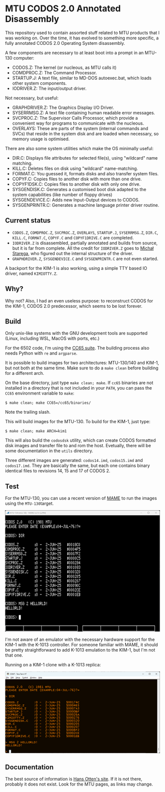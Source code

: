 # MTU CODOS 2.0 Annotated Disassembly

This repository used to contain assorted stuff related to MTU products that I was working on. Over the time, it has evolved to something more specific, a fully annotated CODOS 2.0 Operating System disassembly.

A few components are necessary to at least boot into a prompt in an MTU-130 computer:

* CODOS.Z: The kernel (or nucleous, as MTU calls it)
* COMDPROC.Z: The Command Processor.
* STARTUP.J: A text file, similar to MD-DOS autoexec.bat, which loads other system components.
* IODRIVER.Z: The input/output driver.

Not necessary, but useful:

* GRAPHDRIVER.Z: The Graphics Display I/O Driver.
* SYSERRMSG.Z: A text file containing human readable error messages.
* SVCPROC.Z: The Supervisor Calls Processor, which provide a convenient way for programs to communicate with the nucleous.
* OVERLAYS: These are parts of the system (internal commands and SVCs) that reside in the system disk and are loaded when necessary, so memory usage is optimised.

There are also some system utilities which make the OS minimally useful:

* DIR.C: Displays file attributes for selected file(s), using "wildcard" name matching. 
* KILL.C: Deletes files on disk using "wildcard" name-matching.
* FORMAT.C: You guessed it, formats disks and also transfer system files.
* COPYF.C: Copies files to another disk with more than one drive.
* COPYF1DSK.C: Copies files to another disk with only one drive.
* SYSGENDISK.C: Generates a customised boot disk adapted to the system capabilities (like number of floppy drives)
* SYSGENDEVICE.C: Adds new Input-Output devices to CODOS.
* SYSGENPRINTR.C: Generates a machine language printer driver routine.

## Current status

* `CODOS.Z`, `COMDPROC.Z`, `SVCPROC.Z`, `OVERLAYS`, `STARTUP.J`, `SYSERRMSG.Z`, `DIR.C`, `KILL.C`, `FORMAT.C`, `COPYF.C` and `COPYF1DRIVE.C` are completed.
* `IODRIVER.Z` is disassembled, partially annotated and builds from source, but it is far from complete. All the credit for `IODRIVER.Z` goes to [Michał Staręga](https://github.com/McGyverMauser98k/MTU-130-CODOS), who figured out the internal structure of the driver.
* `GRAPHDRIVER.Z`, `SYSGENDEVICE.C` and `SYSGENPRINTR.C` are not even started.

A backport for the KIM-1 is also working, using a simple TTY based IO driver, named `KIMIOTTY.Z`.

## Why?

Why not? Also, I had an even useless purpose: to reconstruct CODOS for the KIM-1, CODOS 2.0 predecessor, which seems to be lost forever.

## Build

Only unix-like systems with the GNU development tools are supported (Linux, including WSL, MacOS with ports, etc.)

For the 6502 code, I'm using the [CC65 suite](https://www.cc65.org/). The building process also needs Python with `re` and `argparse`.

It is possible to build images for two architectures: MTU-130/140 and KIM-1, but not both at the same time. Make sure to do a `make clean` before building for a different arch.

On the base directory, just type `make clean; make`. If `cc65` binaries are not installed in a directory that is not included in your `PATH`, you can pass the `CC65` environment variable to `make`:
```
$ make clean; make CC65=/cc65/binaries/
```
Note the trailing slash.

This will build images for the MTU-130. To build for the KIM-1, just type:
```
$ make clean; make ARCH=kim1
```

This will also build the `codosdsk` utility, which can create CODOS formatted disk images and transfer file to and rom the host. Evetually, there will be some documentation in the `utils` directory.

Three different images are generated: `codos14.imd`, `codos15.imd` and `codos17.imd`. They are basically the same, but each one contains binary identical files to revisions 14, 15 and 17 of CODOS 2.

## Test

For the MTU-130, you can use a recent version of [MAME](https://www.mamedev.org/) to run the images using the `MTU-130`target.

![image](https://raw.githubusercontent.com/eduardocasino/mtu-misc/main/img/screenshot.png)

I'm not aware of an emulator with the necessary hardware support for the KIM-1 with the K-1013 controller. For someone familiar with MAME, it should be pretty straightforward to add K-1013 emulation to the KIM-1, but I'm not that one.

Running on a KIM-1 clone with a K-1013 replica:

![image](https://raw.githubusercontent.com/eduardocasino/mtu-misc/main/img/screenshot-kim.png)

## Documentation

The best source of information is [Hans Otten's site](http://retro.hansotten.nl/). If it is not there, probably it does not exist. Look for the MTU pages, as links may change.
